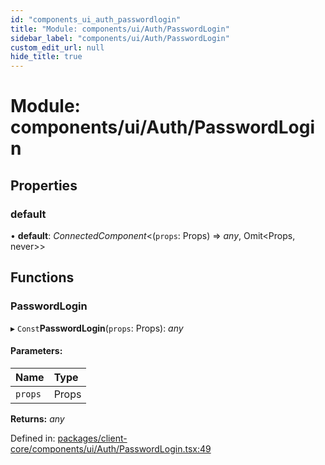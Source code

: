 ```yaml
---
id: "components_ui_auth_passwordlogin"
title: "Module: components/ui/Auth/PasswordLogin"
sidebar_label: "components/ui/Auth/PasswordLogin"
custom_edit_url: null
hide_title: true
---
```


# Module: components/ui/Auth/PasswordLogin

## Properties

### default

• **default**: *ConnectedComponent*<(`props`: Props) => *any*, Omit<Props, never\>\>

## Functions

### PasswordLogin

▸ `Const`**PasswordLogin**(`props`: Props): *any*

#### Parameters:

Name | Type |
:------ | :------ |
`props` | Props |

**Returns:** *any*

Defined in: [packages/client-core/components/ui/Auth/PasswordLogin.tsx:49](https://github.com/xr3ngine/xr3ngine/blob/66a84a950/packages/client-core/components/ui/Auth/PasswordLogin.tsx#L49)
